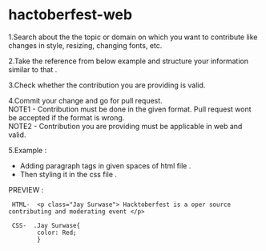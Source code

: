 # hactoberfest-web


1.Search about the the topic or domain on which you want to contribute like changes in style, resizing, changing fonts, etc.

2.Take the reference from below example and structure your information similar to that .

3.Check whether the contribution you are providing is valid.

4.Commit your change and go for pull request.  
  NOTE1 - Contribution must be done in the given format. Pull request wont be accepted if the format is wrong.  
  NOTE2 - Contribution you are providing must be applicable in web and valid.

5.Example : 

 - Adding paragraph tags in given spaces of html file .
 - Then styling it in the css file .
 
 PREVIEW :
    
     HTML-  <p class="Jay Surwase"> Hacktoberfest is a oper source contributing and moderating event </p>
     
     CSS-  .Jay Surwase{
            color: Red;
            }
     
